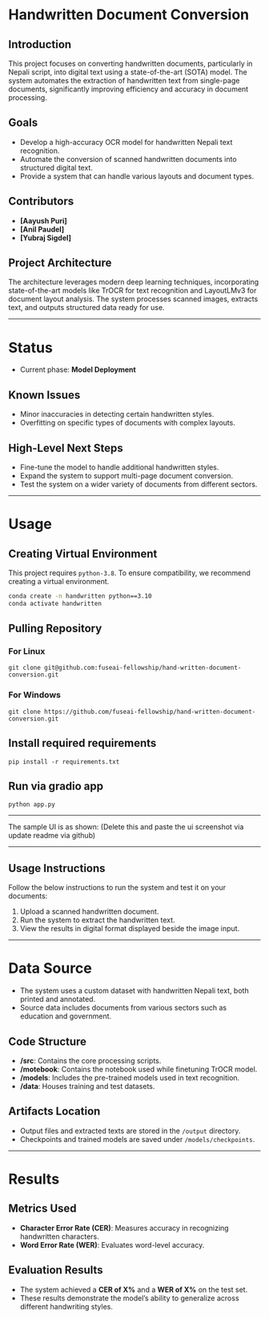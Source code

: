 # **Handwritten Document Conversion**

## **Introduction**

This project focuses on converting handwritten documents, particularly in Nepali script, into digital text using a state-of-the-art (SOTA) model. The system automates the extraction of handwritten text from single-page documents, significantly improving efficiency and accuracy in document processing.

## **Goals**

- Develop a high-accuracy OCR model for handwritten Nepali text recognition.
- Automate the conversion of scanned handwritten documents into structured digital text.
- Provide a system that can handle various layouts and document types.

## **Contributors**

- **[Aayush Puri]**
- **[Anil Paudel]**
- **[Yubraj Sigdel]**

## **Project Architecture**

The architecture leverages modern deep learning techniques, incorporating state-of-the-art models like TrOCR for text recognition and LayoutLMv3 for document layout analysis. The system processes scanned images, extracts text, and outputs structured data ready for use.

---

# **Status**

- Current phase: **Model Deployment**

## **Known Issues**

- Minor inaccuracies in detecting certain handwritten styles.
- Overfitting on specific types of documents with complex layouts.

## **High-Level Next Steps**

- Fine-tune the model to handle additional handwritten styles.
- Expand the system to support multi-page document conversion.
- Test the system on a wider variety of documents from different sectors.

---
# **Usage**

## **Creating Virtual Environment**

This project requires `python-3.8`. To ensure compatibility, we recommend creating a virtual environment.

```bash
conda create -n handwritten python==3.10
conda activate handwritten
```

## **Pulling Repository**
### For Linux
```commandline
git clone git@github.com:fuseai-fellowship/hand-written-document-conversion.git
```
### For Windows
```commandline
git clone https://github.com/fuseai-fellowship/hand-written-document-conversion.git
```

## **Install required requirements**
```commandline
pip install -r requirements.txt
```

## Run via gradio app
```commandline
python app.py
```

---

The sample UI is as shown:
(Delete this and paste the ui screenshot via update readme via github)

---
## **Usage Instructions**

Follow the below instructions to run the system and test it on your documents:

1. Upload a scanned handwritten document.
2. Run the system to extract the handwritten text.
3. View the results in digital format displayed beside the image input.

---

# **Data Source**

- The system uses a custom dataset with handwritten Nepali text, both printed and annotated.
- Source data includes documents from various sectors such as education and government.

## **Code Structure**

- **/src**: Contains the core processing scripts.
- **/motebook**: Contains the notebook used while finetuning TrOCR model.
- **/models**: Includes the pre-trained models used in text recognition.
- **/data**: Houses training and test datasets.

## **Artifacts Location**

- Output files and extracted texts are stored in the `/output` directory.
- Checkpoints and trained models are saved under `/models/checkpoints`.

---

# **Results**

## **Metrics Used**

- **Character Error Rate (CER)**: Measures accuracy in recognizing handwritten characters.
- **Word Error Rate (WER)**: Evaluates word-level accuracy.

## **Evaluation Results**

- The system achieved a **CER of X%** and a **WER of X%** on the test set.
- These results demonstrate the model’s ability to generalize across different handwriting styles.
